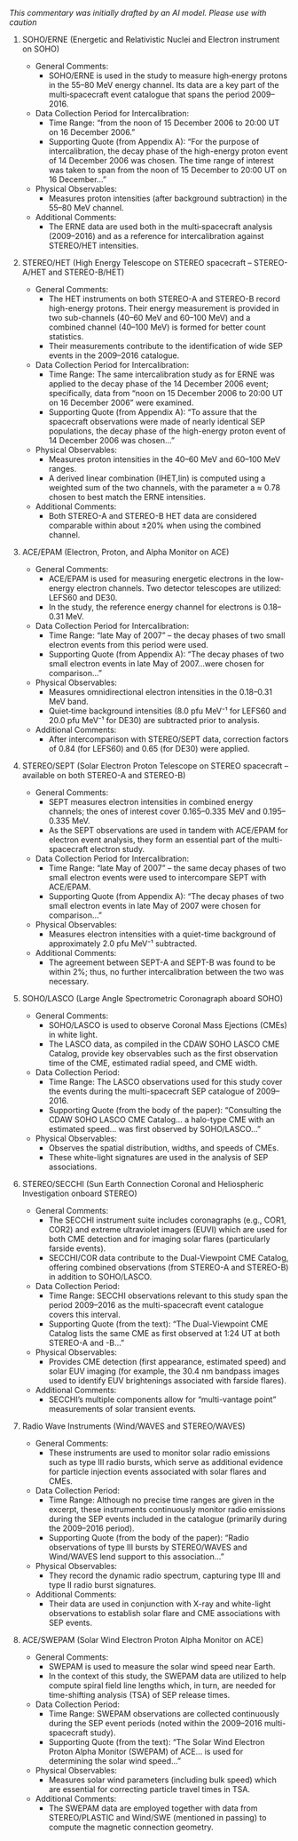 _This commentary was initially drafted by an AI model. Please use with caution_

1. SOHO/ERNE (Energetic and Relativistic Nuclei and Electron instrument on SOHO)
   - General Comments:
     - SOHO/ERNE is used in the study to measure high‐energy protons in the 55–80 MeV energy channel. Its data are a key part of the multi‐spacecraft event catalogue that spans the period 2009–2016.
   - Data Collection Period for Intercalibration:
     - Time Range: “from the noon of 15 December 2006 to 20:00 UT on 16 December 2006.”
     - Supporting Quote (from Appendix A): “For the purpose of intercalibration, the decay phase of the high-energy proton event of 14 December 2006 was chosen. The time range of interest was taken to span from the noon of 15 December to 20:00 UT on 16 December…”
   - Physical Observables:
     - Measures proton intensities (after background subtraction) in the 55–80 MeV channel.
   - Additional Comments:
     - The ERNE data are used both in the multi‐spacecraft analysis (2009–2016) and as a reference for intercalibration against STEREO/HET intensities.

2. STEREO/HET (High Energy Telescope on STEREO spacecraft – STEREO-A/HET and STEREO-B/HET)
   - General Comments:
     - The HET instruments on both STEREO-A and STEREO-B record high-energy protons. Their energy measurement is provided in two sub-channels (40–60 MeV and 60–100 MeV) and a combined channel (40–100 MeV) is formed for better count statistics.
     - Their measurements contribute to the identification of wide SEP events in the 2009–2016 catalogue.
   - Data Collection Period for Intercalibration:
     - Time Range: The same intercalibration study as for ERNE was applied to the decay phase of the 14 December 2006 event; specifically, data from “noon on 15 December 2006 to 20:00 UT on 16 December 2006” were examined.
     - Supporting Quote (from Appendix A): “To assure that the spacecraft observations were made of nearly identical SEP populations, the decay phase of the high-energy proton event of 14 December 2006 was chosen…”
   - Physical Observables:
     - Measures proton intensities in the 40–60 MeV and 60–100 MeV ranges.
     - A derived linear combination (IHET,lin) is computed using a weighted sum of the two channels, with the parameter a ≈ 0.78 chosen to best match the ERNE intensities.
   - Additional Comments:
     - Both STEREO-A and STEREO-B HET data are considered comparable within about ±20% when using the combined channel.

3. ACE/EPAM (Electron, Proton, and Alpha Monitor on ACE)
   - General Comments:
     - ACE/EPAM is used for measuring energetic electrons in the low-energy electron channels. Two detector telescopes are utilized: LEFS60 and DE30.
     - In the study, the reference energy channel for electrons is 0.18–0.31 MeV.
   - Data Collection Period for Intercalibration:
     - Time Range: “late May of 2007” – the decay phases of two small electron events from this period were used.
     - Supporting Quote (from Appendix A): “The decay phases of two small electron events in late May of 2007...were chosen for comparison…”
   - Physical Observables:
     - Measures omnidirectional electron intensities in the 0.18–0.31 MeV band.
     - Quiet‐time background intensities (8.0 pfu MeV⁻¹ for LEFS60 and 20.0 pfu MeV⁻¹ for DE30) are subtracted prior to analysis.
   - Additional Comments:
     - After intercomparison with STEREO/SEPT data, correction factors of 0.84 (for LEFS60) and 0.65 (for DE30) were applied.

4. STEREO/SEPT (Solar Electron Proton Telescope on STEREO spacecraft – available on both STEREO-A and STEREO-B)
   - General Comments:
     - SEPT measures electron intensities in combined energy channels; the ones of interest cover 0.165–0.335 MeV and 0.195–0.335 MeV.
     - As the SEPT observations are used in tandem with ACE/EPAM for electron event analysis, they form an essential part of the multi-spacecraft electron study.
   - Data Collection Period for Intercalibration:
     - Time Range: “late May of 2007” – the same decay phases of two small electron events were used to intercompare SEPT with ACE/EPAM.
     - Supporting Quote (from Appendix A): “The decay phases of two small electron events in late May of 2007 were chosen for comparison…”
   - Physical Observables:
     - Measures electron intensities with a quiet-time background of approximately 2.0 pfu MeV⁻¹ subtracted.
   - Additional Comments:
     - The agreement between SEPT-A and SEPT-B was found to be within 2%; thus, no further intercalibration between the two was necessary.

5. SOHO/LASCO (Large Angle Spectrometric Coronagraph aboard SOHO)
   - General Comments:
     - SOHO/LASCO is used to observe Coronal Mass Ejections (CMEs) in white light.
     - The LASCO data, as compiled in the CDAW SOHO LASCO CME Catalog, provide key observables such as the first observation time of the CME, estimated radial speed, and CME width.
   - Data Collection Period:
     - Time Range: The LASCO observations used for this study cover the events during the multi-spacecraft SEP catalogue of 2009–2016.
     - Supporting Quote (from the body of the paper): “Consulting the CDAW SOHO LASCO CME Catalog… a halo-type CME with an estimated speed… was first observed by SOHO/LASCO…”
   - Physical Observables:
     - Observes the spatial distribution, widths, and speeds of CMEs.
     - These white-light signatures are used in the analysis of SEP associations.

6. STEREO/SECCHI (Sun Earth Connection Coronal and Heliospheric Investigation onboard STEREO)
   - General Comments:
     - The SECCHI instrument suite includes coronagraphs (e.g., COR1, COR2) and extreme ultraviolet imagers (EUVI) which are used for both CME detection and for imaging solar flares (particularly farside events).
     - SECCHI/COR data contribute to the Dual-Viewpoint CME Catalog, offering combined observations (from STEREO-A and STEREO-B) in addition to SOHO/LASCO.
   - Data Collection Period:
     - Time Range: SECCHI observations relevant to this study span the period 2009–2016 as the multi-spacecraft event catalogue covers this interval.
     - Supporting Quote (from the text): “The Dual-Viewpoint CME Catalog lists the same CME as first observed at 1:24 UT at both STEREO-A and -B…”
   - Physical Observables:
     - Provides CME detection (first appearance, estimated speed) and solar EUV imaging (for example, the 30.4 nm bandpass images used to identify EUV brightenings associated with farside flares).
   - Additional Comments:
     - SECCHI’s multiple components allow for “multi-vantage point” measurements of solar transient events.

7. Radio Wave Instruments (Wind/WAVES and STEREO/WAVES)
   - General Comments:
     - These instruments are used to monitor solar radio emissions such as type III radio bursts, which serve as additional evidence for particle injection events associated with solar flares and CMEs.
   - Data Collection Period:
     - Time Range: Although no precise time ranges are given in the excerpt, these instruments continuously monitor radio emissions during the SEP events included in the catalogue (primarily during the 2009–2016 period).
     - Supporting Quote (from the body of the paper): “Radio observations of type III bursts by STEREO/WAVES and Wind/WAVES lend support to this association…”
   - Physical Observables:
     - They record the dynamic radio spectrum, capturing type III and type II radio burst signatures.
   - Additional Comments:
     - Their data are used in conjunction with X-ray and white-light observations to establish solar flare and CME associations with SEP events.

8. ACE/SWEPAM (Solar Wind Electron Proton Alpha Monitor on ACE)
   - General Comments:
     - SWEPAM is used to measure the solar wind speed near Earth.
     - In the context of this study, the SWEPAM data are utilized to help compute spiral field line lengths which, in turn, are needed for time-shifting analysis (TSA) of SEP release times.
   - Data Collection Period:
     - Time Range: SWEPAM observations are collected continuously during the SEP event periods (noted within the 2009–2016 multi-spacecraft study).
     - Supporting Quote (from the text): “The Solar Wind Electron Proton Alpha Monitor (SWEPAM) of ACE… is used for determining the solar wind speed…”
   - Physical Observables:
     - Measures solar wind parameters (including bulk speed) which are essential for correcting particle travel times in TSA.
   - Additional Comments:
     - The SWEPAM data are employed together with data from STEREO/PLASTIC and Wind/SWE (mentioned in passing) to compute the magnetic connection geometry.
